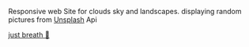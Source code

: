 
Responsive web Site for clouds sky and landscapes.
displaying random pictures from <a href="https://unsplash.com/">Unsplash</a> Api 

<a href="http://thbob2.github.io/brath-gallery">just breath 🍃</a>